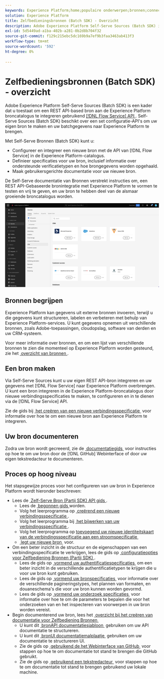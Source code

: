 ```yaml
---
keywords: Experience Platform;home;populaire onderwerpen;bronnen;connectors;bronconnectors;bronnen sdk;sdk;SDK
solution: Experience Platform
title: Zelfbedieningsbronnen (Batch SDK) - Overzicht
description: Adobe Experience Platform Self-Serve Sources (Batch SDK) is een set configuratie-API's waarmee u een REST API-bron kunt integreren met behulp van de Flow Service API om uw gegevens naar Experience Platform te brengen.
exl-id: 5d5449ad-a1ba-402b-a281-0b2d8b704f32
source-git-commit: f129c215ebc5dc169b9a7ef9b3faa3463ab413f3
workflow-type: tm+mt
source-wordcount: '592'
ht-degree: 0%

---
```


# Zelfbedieningsbronnen (Batch SDK) - overzicht

Adobe Experience Platform Self-Serve Sources (Batch SDK) is een kader dat u toestaat om een REST API-based bron aan de Experience Platform broncatalogus te integreren gebruikend [[!DNL Flow Service]  API &#x200B;](https://www.adobe.io/experience-platform-apis/references/flow-service/). Self-Serve Sources (Batch SDK) beschikt over een set configuratie-API&#39;s om uw eigen bron te maken en uw batchgegevens naar Experience Platform te brengen.

Met Self-Serve Bronnen (Batch SDK) kunt u:

* Configureer en integreer een nieuwe bron met de API van [!DNL Flow Service] in de Experience Platform-catalogus.
* Definieer specificaties voor uw bron, inclusief informatie over ondersteunde verificatietypen en hoe brongegevens worden opgehaald.
* Maak gebruikersgerichte documentatie voor uw nieuwe bron.

De Self-Serve documentatie van Bronnen verstrekt instructies om, een REST API-Gebaseerde bronintegratie met Experience Platform te vormen te testen en vrij te geven, en uw bron te hebben deel van de alsmaar groeiende broncatalogus worden.

![&#x200B; catalogus &#x200B;](./assets/catalog.png)

## Bronnen begrijpen

Experience Platform kan gegevens uit externe bronnen invoeren, terwijl u die gegevens kunt structureren, labelen en verbeteren met behulp van Experience Platform-services. U kunt gegevens opnemen uit verschillende bronnen, zoals Adobe-toepassingen, cloudopslag, software van derden en uw CRM-systeem.

Voor meer informatie over bronnen, en om een lijst van verschillende bronnen te zien die momenteel op Experience Platform worden gesteund, zie het [&#x200B; overzicht van bronnen &#x200B;](../home.md).

## Een bron maken

Via Self-Serve Sources kunt u uw eigen REST API-bron integreren en uw gegevens met [!DNL Flow Service] naar Experience Platform overbrengen. U kunt een bron integreren in de Experience Platform-broncatalogus door nieuwe verbindingsspecificaties te maken, te configureren en in te dienen via de [!DNL Flow Service] API.

Zie de gids bij [&#x200B; het creëren van een nieuwe verbindingsspecificatie &#x200B;](./api/api-overview.md) voor informatie over hoe te om een nieuwe bron aan Experience Platform te integreren.

## Uw bron documenteren

Zodra uw bron wordt gecreeerd, zie de [&#x200B; documentatiegids &#x200B;](./documentation/doc-overview.md) voor instructies op hoe te om uw bron door de [!DNL GitHub] Webinterface of door uw eigen tekstredacteur te documenteren.

## Proces op hoog niveau

Het stapsgewijze proces voor het configureren van uw bron in Experience Platform wordt hieronder beschreven:

* Lees de [&#x200B; Zelf-Serve Bron (Partij SDK) API gids &#x200B;](./api/api-overview.md).
   * Lees de [&#x200B; begonnen gids &#x200B;](./api/getting-started.md) worden.
   * Volg het leerprogramma op [&#x200B; creërend een nieuwe verbindingsspecificatie &#x200B;](./api/create.md).
   * Volg het leerprogramma bij [&#x200B; het bijwerken van uw verbindingsspecificatie &#x200B;](./api/update-connection-specs.md).
   * Volg het leerprogramma op [&#x200B; toevoegend uw nieuwe identiteitskaart van de verbindingsspecificatie aan een stroomspecificatie &#x200B;](./api/update-flow-specs.md)
   * [&#x200B; legt uw nieuwe bron &#x200B;](./api/submit.md) voor.
* Om een beter inzicht in de structuur en de eigenschappen van een verbindingsspecificatie te verkrijgen, lees de gids op [&#x200B; configuratieopties voor Zelfbediening Bronnen (Partij SDK) &#x200B;](./config/config.md).
   * Lees de gids op [&#x200B; vormend uw authentificatiespecificaties &#x200B;](./config/authspec.md) om een beter inzicht in de verschillende authentificatietypen te krijgen die u voor uw bron kunt gebruiken.
   * Lees de gids op [&#x200B; vormend uw bronspecificaties &#x200B;](./config/sourcespec.md) voor informatie over de verschillende pagineringstypes, het plannen van formaten, en douaneschema&#39;s die voor uw bron kunnen worden gevormd.
   * Lees de gids op [&#x200B; vormend uw onderzoek specificaties &#x200B;](./config/explorespec.md) voor informatie over hoe te om de parameters te bepalen die voor het onderzoeken van en het inspecteren van voorwerpen in uw bron worden vereist.
* Begin documenterend uw bron, lees het [&#x200B; overzicht bij het creëren van documentatie voor Zelfbediening Bronnen &#x200B;](./documentation/doc-overview.md)
   * U kunt dit [&#x200B; bronAPI documentatiesjabloon &#x200B;](./documentation/template.md) gebruiken om uw API documentatie te structureren.
   * U kunt dit [&#x200B; bronUI documentatiemalplaatje &#x200B;](./documentation/ui-template.md) gebruiken om uw documentatie te structureren UI.
   * Zie de gids op [&#x200B; gebruikend de het Webinterface van GitHub &#x200B;](./documentation/github.md) voor stappen op hoe te om documentatie tot stand te brengen die GitHub gebruikt.
   * Zie de gids op [&#x200B; gebruikend een tekstredacteur &#x200B;](./documentation/text-editor.md) voor stappen op hoe te om documentatie tot stand te brengen gebruikend uw lokale machine.
